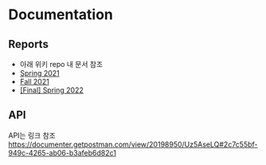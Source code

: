 # Documentation

## Reports
- 아래 위키 repo 내 문서 참조
- [Spring 2021](https://github.com/GC210GP/wiki-211)
- [Fall 2021](https://github.com/GC210GP/wiki-212)
- [[Final] Spring 2022](https://github.com/GC210GP/wiki-221)

## API
API는 링크 참조
https://documenter.getpostman.com/view/20198950/Uz5AseLQ#2c7c55bf-949c-4265-ab06-b3afeb6d82c1
